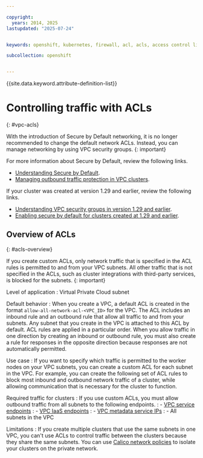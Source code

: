 ```yaml
---

copyright: 
  years: 2014, 2025
lastupdated: "2025-07-24"


keywords: openshift, kubernetes, firewall, acl, acls, access control list, rules, security group

subcollection: openshift


---
```


{{site.data.keyword.attribute-definition-list}}


# Controlling traffic with ACLs
{: #vpc-acls}

With the introduction of Secure by Default networking, it is no longer recommended to change the default network ACLs. Instead, you can manage networking by using VPC security groups.
{: important}


For more information about Secure by Default, review the following links.
- [Understanding Secure by Default](/docs/openshift?topic=openshift-vpc-security-group-reference).
- [Managing outbound traffic protection in VPC clusters](/docs/openshift?topic=openshift-sbd-allow-outbound).

If your cluster was created at version 1.29 and earlier, review the following links.
- [Understanding VPC security groups in version 1.29 and earlier](/docs/openshift?topic=openshift-vpc-security-group).
- [Enabling secure by default for clusters created at 1.29 and earlier](/docs/openshift?topic=openshift-vpc-sbd-enable-existing).



## Overview of ACLs
{: #acls-overview}

If you create custom ACLs, only network traffic that is specified in the ACL rules is permitted to and from your VPC subnets. All other traffic that is not specified in the ACLs, such as cluster integrations with third-party services, is blocked for the subnets.
{: important}

Level of application
:   Virtual Private Cloud subnet

Default behavior
:   When you create a VPC, a default ACL is created in the format `allow-all-network-acl-<VPC_ID>` for the VPC. The ACL includes an inbound rule and an outbound rule that allow all traffic to and from your subnets. Any subnet that you create in the VPC is attached to this ACL by default. ACL rules are applied in a particular order. When you allow traffic in one direction by creating an inbound or outbound rule, you must also create a rule for responses in the opposite direction because responses are not automatically permitted.

Use case
:   If you want to specify which traffic is permitted to the worker nodes on your VPC subnets, you can create a custom ACL for each subnet in the VPC. For example, you can create the following set of ACL rules to block most inbound and outbound network traffic of a cluster, while allowing communication that is necessary for the cluster to function.

Required traffic for clusters
:   If you use custom ACLs, you must allow outbound traffic from all subnets to the following endpoints.
:   - [VPC service endpoints](/docs/vpc?topic=vpc-service-endpoints-for-vpc)
:   - [VPC IaaS endpoints](/docs/vpc?topic=vpc-service-endpoints-for-vpc#infrastructure-as-a-service-iaas-endpoints)
:   - [VPC metadata service IPs](https://cloud.ibm.com/apidocs/vpc-metadata#endpoint-url-metadata)
:   - All subnets in the VPC

Limitations
:   If you create multiple clusters that use the same subnets in one VPC, you can't use ACLs to control traffic between the clusters because they share the same subnets. You can use [Calico network policies](/docs/openshift?topic=openshift-network_policies#isolate_workers) to isolate your clusters on the private network.

